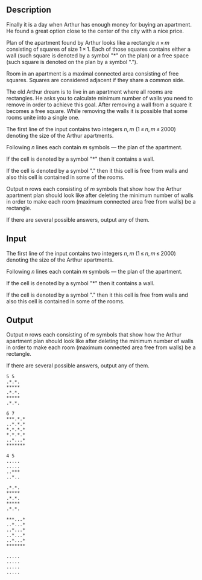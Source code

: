 ## Description

<div><p>Finally it is a day when Arthur has enough money for buying an apartment. He found a great option close to the center of the city with a nice price.</p><p>Plan of the apartment found by Arthur looks like a rectangle <span class="tex-span"><i>n</i> × <i>m</i></span> consisting of squares of size <span class="tex-span">1 × 1</span>. Each of those squares contains either a wall (such square is denoted by a symbol "<span class="tex-font-style-tt">*</span>" on the plan) or a free space (such square is denoted on the plan by a symbol "<span class="tex-font-style-tt">.</span>").</p><p>Room in an apartment is a maximal connected area consisting of free squares. Squares are considered adjacent if they share a common side.</p><p>The old Arthur dream is to live in an apartment where all rooms are rectangles. He asks you to calculate minimum number of walls you need to remove in order to achieve this goal. After removing a wall from a square it becomes a free square. While removing the walls it is possible that some rooms unite into a single one.</p></div><div class="input-specification"><p>The first line of the input contains two integers <span class="tex-span"><i>n</i>, <i>m</i></span> (<span class="tex-span">1 ≤ <i>n</i>, <i>m</i> ≤ 2000</span>) denoting the size of the Arthur apartments.</p><p>Following <span class="tex-span"><i>n</i></span> lines each contain <span class="tex-span"><i>m</i></span> symbols — the plan of the apartment.</p><p>If the cell is denoted by a symbol "<span class="tex-font-style-tt">*</span>" then it contains a wall.</p><p>If the cell is denoted by a symbol "<span class="tex-font-style-tt">.</span>" then it this cell is free from walls and also this cell is contained in some of the rooms.</p></div><div class="output-specification"><p>Output <span class="tex-span"><i>n</i></span> rows each consisting of <span class="tex-span"><i>m</i></span> symbols that show how the Arthur apartment plan should look like after deleting the minimum number of walls in order to make each room (maximum connected area free from walls) be a rectangle. </p><p>If there are several possible answers, output any of them.</p></div>

## Input

<p>The first line of the input contains two integers <span class="tex-span"><i>n</i>, <i>m</i></span> (<span class="tex-span">1 ≤ <i>n</i>, <i>m</i> ≤ 2000</span>) denoting the size of the Arthur apartments.</p><p>Following <span class="tex-span"><i>n</i></span> lines each contain <span class="tex-span"><i>m</i></span> symbols — the plan of the apartment.</p><p>If the cell is denoted by a symbol "<span class="tex-font-style-tt">*</span>" then it contains a wall.</p><p>If the cell is denoted by a symbol "<span class="tex-font-style-tt">.</span>" then it this cell is free from walls and also this cell is contained in some of the rooms.</p>

## Output

<p>Output <span class="tex-span"><i>n</i></span> rows each consisting of <span class="tex-span"><i>m</i></span> symbols that show how the Arthur apartment plan should look like after deleting the minimum number of walls in order to make each room (maximum connected area free from walls) be a rectangle. </p><p>If there are several possible answers, output any of them.</p>





```input1
5 5
.*.*.
*****
.*.*.
*****
.*.*.

```




```input2
6 7
***.*.*
..*.*.*
*.*.*.*
*.*.*.*
..*...*
*******

```




```input3
4 5
.....
.....
..***
..*..

```




```output1
.*.*.
*****
.*.*.
*****
.*.*.

```




```output2
***...*
..*...*
..*...*
..*...*
..*...*
*******

```




```output3
.....
.....
.....
.....

```


